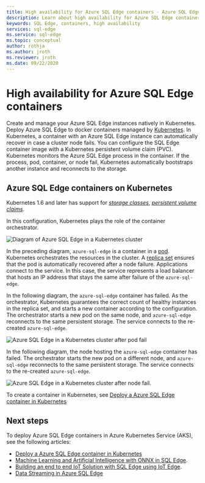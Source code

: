 ```yaml
---
title: High availability for Azure SQL Edge containers - Azure SQL Edge
description: Learn about high availability for Azure SQL Edge containers
keywords: SQL Edge, containers, high availability
services: sql-edge
ms.service: sql-edge
ms.topic: conceptual
author: rothja
ms.author: jroth
ms.reviewer: jroth
ms.date: 09/22/2020
---
```


# High availability for Azure SQL Edge containers

Create and manage your Azure SQL Edge instances natively in Kubernetes. Deploy Azure SQL Edge to docker containers managed by [Kubernetes](https://kubernetes.io/). In Kubernetes, a container with an Azure SQL Edge instance can automatically recover in case a cluster node fails. You can configure the SQL Edge container image with a Kubernetes persistent volume claim (PVC). Kubernetes monitors the Azure SQL Edge process in the container. If the process, pod, container, or node fail, Kubernetes automatically bootstraps another instance and reconnects to the storage.

## Azure SQL Edge containers on Kubernetes

Kubernetes 1.6 and later has support for [*storage classes*](https://kubernetes.io/docs/concepts/storage/storage-classes/), [*persistent volume claims*](https://kubernetes.io/docs/concepts/storage/storage-classes/#persistentvolumeclaims).

In this configuration, Kubernetes plays the role of the container orchestrator. 

![Diagram of Azure SQL Edge in a Kubernetes cluster](media/deploy-kubernetes/kubernetes-sql-edge.png)

In the preceding diagram, `azure-sql-edge` is a container in a [pod](https://kubernetes.io/docs/concepts/workloads/pods/pod/). Kubernetes orchestrates the resources in the cluster. A [replica set](https://kubernetes.io/docs/concepts/workloads/controllers/replicaset/) ensures that the pod is automatically recovered after a node failure. Applications connect to the service. In this case, the service represents a load balancer that hosts an IP address that stays the same after failure of the `azure-sql-edge`.

In the following diagram, the `azure-sql-edge` container has failed. As the orchestrator, Kubernetes guarantees the correct count of healthy instances in the replica set, and starts a new container according to the configuration. The orchestrator starts a new pod on the same node, and `azure-sql-edge` reconnects to the same persistent storage. The service connects to the re-created `azure-sql-edge`.

![Azure SQL Edge in a Kubernetes cluster after pod fail](media/deploy-kubernetes/kubernetes-sql-edge-after-pod-fail.png)

In the following diagram, the node hosting the `azure-sql-edge` container has failed. The orchestrator starts the new pod on a different node, and `azure-sql-edge` reconnects to the same persistent storage. The service connects to the re-created `azure-sql-edge`.

![Azure SQL Edge in a Kubernetes cluster after node fail](media/deploy-kubernetes/kubernetes-sql-edge-after-node-fail.png).

To create a container in Kubernetes, see [Deploy a Azure SQL Edge container in Kubernetes](deploy-Kubernetes.md)

## Next steps

To deploy Azure SQL Edge containers in Azure Kubernetes Service (AKS), see the following articles:
- [Deploy a Azure SQL Edge container in Kubernetes](deploy-Kubernetes.md)
- [Machine Learning and Artificial Intelligence with ONNX in SQL Edge](onnx-overview.md).
- [Building an end to end IoT Solution with SQL Edge using IoT Edge](tutorial-deploy-azure-resources.md).
- [Data Streaming in Azure SQL Edge](stream-data.md)